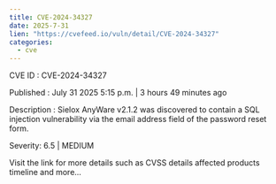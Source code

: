 ```yaml
--- 
title: CVE-2024-34327
date: 2025-7-31
lien: "https://cvefeed.io/vuln/detail/CVE-2024-34327"
categories:
  - cve
---
```


CVE ID : CVE-2024-34327

Published :  July 31
2025
5:15 p.m. | 3 hours
49 minutes ago

Description : Sielox AnyWare v2.1.2 was discovered to contain a SQL injection vulnerability via the email address field of the password reset form.

Severity: 6.5 | MEDIUM

Visit the link for more details
such as CVSS details
affected products
timeline
and more...
